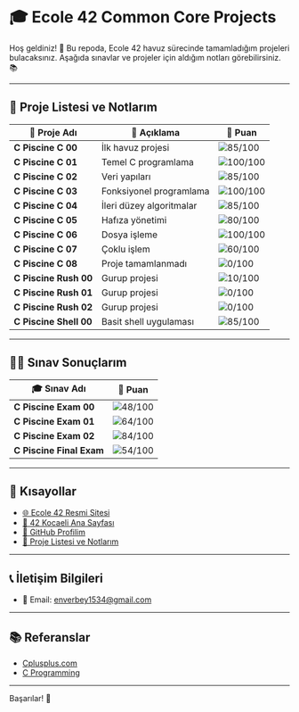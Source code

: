 # 🎓 **Ecole 42 Common Core Projects** 

Hoş geldiniz! 👋 Bu repoda, Ecole 42 havuz sürecinde tamamladığım projeleri bulacaksınız. Aşağıda sınavlar ve projeler için aldığım notları görebilirsiniz. 📚

---

## 📂 **Proje Listesi ve Notlarım**

| 📝 **Proje Adı**               | 📖 **Açıklama**                         | 🌟 **Puan** |
| ------------------------------ | --------------------------------------- | ----------- |
| **C Piscine C 00**            | İlk havuz projesi                       | ![85/100](https://img.shields.io/badge/-85%2F100-brightgreen) |
| **C Piscine C 01**            | Temel C programlama                     | ![100/100](https://img.shields.io/badge/-100%2F100-brightgreen) |
| **C Piscine C 02**            | Veri yapıları                          | ![85/100](https://img.shields.io/badge/-85%2F100-brightgreen) |
| **C Piscine C 03**            | Fonksiyonel programlama                 | ![100/100](https://img.shields.io/badge/-100%2F100-brightgreen) |
| **C Piscine C 04**            | İleri düzey algoritmalar                | ![85/100](https://img.shields.io/badge/-85%2F100-brightgreen) |
| **C Piscine C 05**            | Hafıza yönetimi                         | ![80/100](https://img.shields.io/badge/-80%2F100-brightgreen) |
| **C Piscine C 06**            | Dosya işleme                           | ![100/100](https://img.shields.io/badge/-100%2F100-brightgreen) |
| **C Piscine C 07**            | Çoklu işlem                            | ![60/100](https://img.shields.io/badge/-60%2F100-red) |
| **C Piscine C 08**            | Proje tamamlanmadı                     | ![0/100](https://img.shields.io/badge/-0%2F100-red) |
| **C Piscine Rush 00**         | Gurup projesi                          | ![10/100](https://img.shields.io/badge/-10%2F100-red) |
| **C Piscine Rush 01**         | Gurup projesi                          | ![0/100](https://img.shields.io/badge/-0%2F100-red) |
| **C Piscine Rush 02**         | Gurup projesi                          | ![0/100](https://img.shields.io/badge/-0%2F100-red) |
| **C Piscine Shell 00**        | Basit shell uygulaması                 | ![85/100](https://img.shields.io/badge/-85%2F100-brightgreen) |

---

## 🧑‍💻 **Sınav Sonuçlarım**

| 🎓 **Sınav Adı**               | 🌟 **Puan** |
| ------------------------------ | ----------- |
| **C Piscine Exam 00**         | ![48/100](https://img.shields.io/badge/-48%2F100-red) |
| **C Piscine Exam 01**         | ![64/100](https://img.shields.io/badge/-64%2F100-orange) |
| **C Piscine Exam 02**         | ![84/100](https://img.shields.io/badge/-84%2F100-brightgreen) |
| **C Piscine Final Exam**      | ![54/100](https://img.shields.io/badge/-54%2F100-red) |

---

## 🔗 **Kısayollar**

- [🌐 Ecole 42 Resmi Sitesi](https://42.fr/en/homepage/)
- [🏫 42 Kocaeli Ana Sayfası](https://42kocaeli.com.tr)
- [👤 GitHub Profilim](https://github.com/enverbey)
- [📑 Proje Listesi ve Notlarım](#-proje-listesi-ve-notlarım)

---

## 📞 **İletişim Bilgileri**

- 📧 Email: [enverbey1534@gmail.com](mailto:enverbey1534@gmail.com)

---

## 📚 **Referanslar**

- [Cplusplus.com](https://cplusplus.com)
- [C Programming](https://www.cprogramming.com)

---
Başarılar! 🚀
